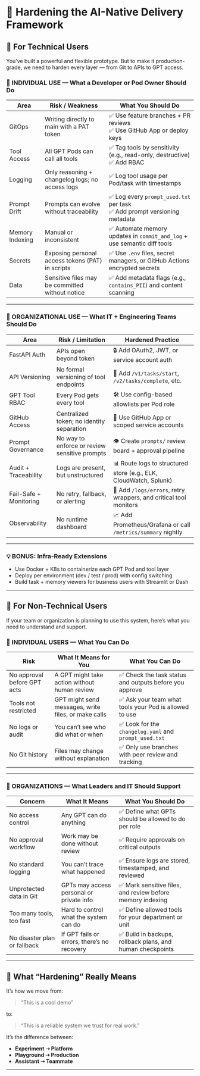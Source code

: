 # 🔐 Hardening the AI-Native Delivery Framework

## 🧠 For Technical Users

You’ve built a powerful and flexible prototype. But to make it production-grade, we need to harden every layer — from Git to APIs to GPT access.

### 🧪 INDIVIDUAL USE — What a Developer or Pod Owner Should Do

| Area | Risk / Weakness | What You Should Do |
|------|------------------|--------------------|
| GitOps | Writing directly to main with a PAT token | ✅ Use feature branches + PR reviews <br> ✅ Use GitHub App or deploy keys |
| Tool Access | All GPT Pods can call all tools | ✅ Tag tools by sensitivity (e.g., read-only, destructive) <br> ✅ Add RBAC |
| Logging | Only reasoning + changelog logs; no access logs | ✅ Log tool usage per Pod/task with timestamps |
| Prompt Drift | Prompts can evolve without traceability | ✅ Log every `prompt_used.txt` per task <br> ✅ Add prompt versioning metadata |
| Memory Indexing | Manual or inconsistent | ✅ Automate memory updates in `commit_and_log` + use semantic diff tools |
| Secrets | Exposing personal access tokens (PAT) in scripts | ✅ Use `.env` files, secret managers, or GitHub Actions encrypted secrets |
| Data | Sensitive files may be committed without notice | ✅ Add metadata flags (e.g., `contains_PII`) and content scanning |

---

### 🏢 ORGANIZATIONAL USE — What IT + Engineering Teams Should Do

| Area | Risk / Limitation | Hardened Practice |
|------|-------------------|-------------------|
| FastAPI Auth | APIs open beyond token | 🔒 Add OAuth2, JWT, or service account auth |
| API Versioning | No formal versioning of tool endpoints | 🧩 Add `/v1/tasks/start`, `/v2/tasks/complete`, etc. |
| GPT Tool RBAC | Every Pod gets every tool | 🛠️ Use config-based allowlists per Pod role |
| GitHub Access | Centralized token; no identity separation | 🧰 Use GitHub App or scoped service accounts |
| Prompt Governance | No way to enforce or review sensitive prompts | 👁️ Create `prompts/` review board + approval pipeline |
| Audit + Traceability | Logs are present, but unstructured | 📊 Route logs to structured store (e.g., ELK, CloudWatch, Splunk) |
| Fail-Safe + Monitoring | No retry, fallback, or alerting | 🚨 Add `/logs/errors`, retry wrappers, and critical tool monitors |
| Observability | No runtime dashboard | 📈 Add Prometheus/Grafana or call `/metrics/summary` nightly |

---

### 💡 BONUS: Infra-Ready Extensions

- Use Docker + K8s to containerize each GPT Pod and tool layer
- Deploy per environment (dev / test / prod) with config switching
- Build task + memory viewers for business users with Streamlit or Dash

---

## 🤝 For Non-Technical Users

If your team or organization is planning to use this system, here’s what you need to understand and support.

### 👤 INDIVIDUAL USERS — What You Can Do

| Risk | What It Means for You | What You Can Do |
|------|------------------------|------------------|
| No approval before GPT acts | A GPT might take action without human review | ✅ Check the task status and outputs before you approve |
| Tools not restricted | GPT might send messages, write files, or make calls | ✅ Ask your team what tools your Pod is allowed to use |
| No logs or audit | You can’t see who did what or when | ✅ Look for the `changelog.yaml` and `prompt_used.txt` |
| No Git history | Files may change without explanation | ✅ Only use branches with peer review and tracking |

---

### 🏢 ORGANIZATIONS — What Leaders and IT Should Support

| Concern | What It Means | What You Should Do |
|---------|----------------|---------------------|
| No access control | Any GPT can do anything | ✅ Define what GPTs should be allowed to do per role |
| No approval workflow | Work may be done without review | ✅ Require approvals on critical outputs |
| No standard logging | You can’t trace what happened | ✅ Ensure logs are stored, timestamped, and reviewed |
| Unprotected data in Git | GPTs may access personal or private info | ✅ Mark sensitive files, and review before memory indexing |
| Too many tools, too fast | Hard to control what the system can do | ✅ Define allowed tools for your department or unit |
| No disaster plan or fallback | If GPT fails or errors, there’s no recovery | ✅ Build in backups, rollback plans, and human checkpoints |

---

## 🔧 What “Hardening” Really Means

It’s how we move from:
> “This is a cool demo”

to:
> “This is a reliable system we trust for real work.”

It’s the difference between:
- **Experiment ➝ Platform**
- **Playground ➝ Production**
- **Assistant ➝ Teammate**

---
